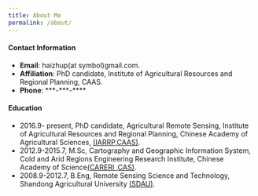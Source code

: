 ```yaml
---
title: About Me
permalink: /about/
---
```

<head>
	<meta name="keywords" content="SDAU, CAS, CAAS, Remote Sensing, agriculture, IDL, ENVI, python, ArcGis, Fortran, MATLAB">
	<meta name="description" content="This page is about Haizhu Pan's education, skills, and contact information">
</head>
<section class="content">
  <h4>Contact Information</h4>
  <ul>
    <li> <b>Email</b>: haizhup(at symbol)gmail.com.</li> 
    <li><b>Affiliation</b>: PhD candidate, Institute of Agricultural Resources and Regional Planning, CAAS.</li> 
    <li><b>Phone</b>: ***-***-**** </li>
  </ul>
  
  <h4>Education</h4>
  <ul>
    <li> 2016.9- present, PhD candidate, Agricultural Remote Sensing, Institute of Agricultural Resources and Regional Planning, Chinese Academy of Agricultural Sciences, <a href="http://www.iarrp.cn/sites/IARRP/">(IARRP,CAAS)</a>.</li>
    <li> 2012.9-2015.7, M.Sc, Cartography and Geographic Information System, Cold and Arid Regions Engineering Research Institute, Chinese Academy of Science<a href="http://www.nieer.cas.cn/">(CARERI ,CAS)</a>.</li>
    <li> 2008.9-2012.7, B.Eng, Remote Sensing Science and Technology, Shandong Agricultural University <a href="http://www.sdau.edu.cn/">(SDAU)</a>.</li> 
  </ul>
</section>
